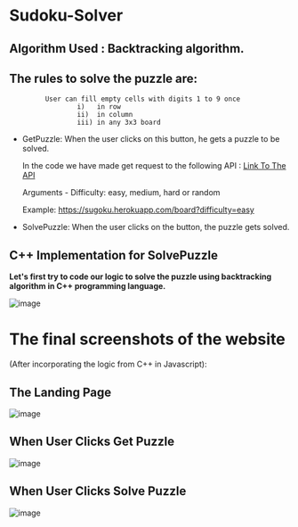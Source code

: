 # Sudoku-Solver

## Algorithm Used : Backtracking algorithm.
## The rules to solve the puzzle are:

             User can fill empty cells with digits 1 to 9 once 
                     i)   in row 
                     ii)  in column
                     iii) in any 3x3 board  
- GetPuzzle: When the user clicks on this button, he gets a puzzle to be solved.

  In the code we have made get request to the following API :
  [Link To The API](https://sugoku.herokuapp.com/board)
  
  Arguments -
       Difficulty: easy, medium, hard or random
       
  Example:
  https://sugoku.herokuapp.com/board?difficulty=easy
  
- SolvePuzzle: When the user clicks on the button, the puzzle gets solved.
## C++ Implementation for SolvePuzzle
**Let's first try to code our logic to solve the puzzle using backtracking algorithm in C++ programming language.**

![image](https://user-images.githubusercontent.com/92745924/167242465-bff61120-f905-472c-b604-d010ae1b8fa5.png)

# The final screenshots of the website 
(After incorporating the logic from C++ in Javascript):

## The Landing Page
![image](https://user-images.githubusercontent.com/92745924/167245453-d4e06817-f67e-41d7-a99f-dbbfab675d0c.png)

## When User Clicks Get Puzzle
![image](https://user-images.githubusercontent.com/92745924/167245466-70f09fe8-7405-4585-b46f-096c337a0062.png)

## When User Clicks Solve Puzzle
![image](https://user-images.githubusercontent.com/92745924/167245481-f04aedc2-bbf9-4cb2-97cc-1555e15f95e6.png)
